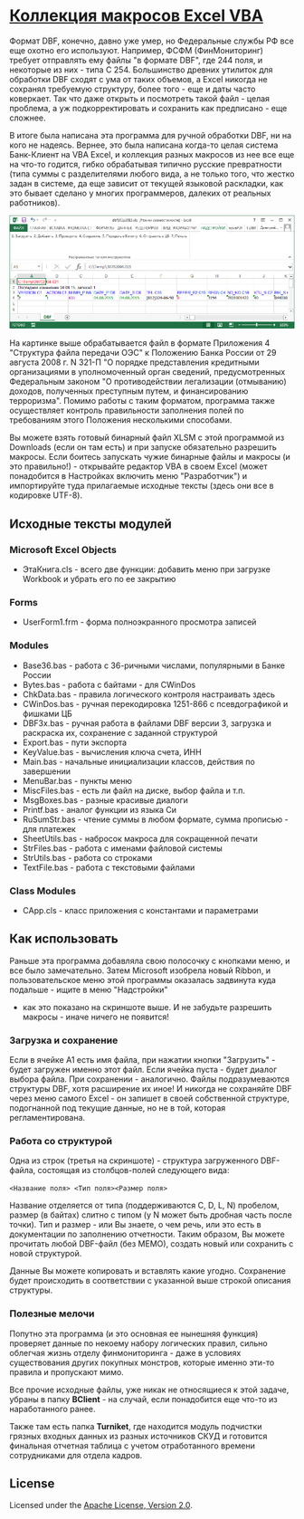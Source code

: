 # [Коллекция макросов Excel VBA](http://diev.github.io/Excel-VBA-Collection/)

Формат DBF, конечно, давно уже умер, но Федеральные службы РФ все еще охотно 
его используют. Например, ФСФМ (ФинМониторинг) требует отправлять ему файлы 
"в формате DBF", где 244 поля, и некоторые из них - типа C 254. Большинство 
древних утилиток для обработки DBF сходят с ума от таких объемов, а Excel 
никогда не сохранял требуемую структуру, более того - еще и даты часто 
коверкает. Так что даже открыть и посмотреть такой файл - целая проблема, 
а уж подкорректировать и сохранить как предписано - еще сложнее.

В итоге была написана эта программа для ручной обработки DBF, ни на кого не 
надеясь. Вернее, это была написана когда-то целая система Банк-Клиент на VBA 
Excel, и коллекция разных макросов из нее все еще на что-то годится, гибко 
обрабатывая типично русские превратности (типа суммы с разделителями любого 
вида, а не только того, что жестко задан в системе, да еще зависит от текущей 
языковой раскладки, как это бывает сделано у многих программеров, далеких от 
реальных работников).

![dbf161p2015.png](docs/images/dbf161p2015.png)

На картинке выше обрабатывается файл в формате Приложения 4 "Структура файла 
передачи ОЭС" к Положению Банка России от 29 августа 2008 г. N 321-П 
"О порядке представления кредитными организациями в уполномоченный орган 
сведений, предусмотренных Федеральным законом "О противодействии легализации 
(отмыванию) доходов, полученных преступным путем, и финансированию 
терроризма". Помимо работы с таким форматом, программа также осуществляет 
контроль правильности заполнения полей по требованиям этого Положения 
несколькими способами.

Вы можете взять готовый бинарный файл XLSM с этой программой из Downloads
(если он там есть) и при запуске обязательно разрешить макросы. Если боитесь 
запускать чужие бинарные файлы и макросы (и это правильно!) - открывайте 
редактор VBA в своем Excel (может понадобится в Настройках включить меню 
"Разработчик") и импортируйте туда прилагаемые исходные тексты (здесь они 
все в кодировке UTF-8).

## Исходные тексты модулей

### Microsoft Excel Objects

* ЭтаКнига.cls - всего две функции: добавить меню при загрузке Workbook и 
убрать его по ее закрытию

### Forms

* UserForm1.frm - форма полноэкранного просмотра записей

### Modules

* Base36.bas - работа с 36-ричными числами, популярными в Банке России
* Bytes.bas - работа с байтами - для CWinDos
* ChkData.bas - правила логического контроля настраивать здесь
* CWinDos.bas - ручная перекодировка 1251-866 с псевдографикой и фишками ЦБ
* DBF3x.bas - ручная работа в файлами DBF версии 3, загрузка и раскраска их, 
сохранение с заданной структурой
* Export.bas - пути экспорта
* KeyValue.bas - вычисления ключа счета, ИНН
* Main.bas - начальные инициализации классов, действия по завершении
* MenuBar.bas - пункты меню
* MiscFiles.bas - есть ли файл на диске, выбор файла и т.п.
* MsgBoxes.bas - разные красивые диалоги
* Printf.bas - аналог функции из языка Си
* RuSumStr.bas - чтение суммы в любом формате, сумма прописью - для платежек
* SheetUtils.bas - набросок макроса для сокращенной печати
* StrFiles.bas - работа с именами файловой системы
* StrUtils.bas - работа со строками
* TextFile.bas - работа с текстовыми файлами

### Class Modules

* CApp.cls - класс приложения с константами и параметрами

## Как использовать

Раньше эта программа добавляла свою полосочку с кнопками меню, и все было 
замечательно. Затем Microsoft изобрела новый Ribbon, и пользовательское меню 
этой программы оказалась задвинута куда подальше - ищите в меню "Надстройки"
- как это показано на скриншоте выше. И не забудьте разрешить макросы - иначе 
ничего не появится!

### Загрузка и сохранение

Если в ячейке A1 есть имя файла, при нажатии кнопки "Загрузить" - будет 
загружен именно этот файл. Если ячейка пуста - будет диалог выбора файла. 
При сохранении - аналогично. Файлы подразумеваются структуры DBF, хотя 
расширение их иное!
И никогда не сохраняйте DBF через меню самого Excel - он запишет в своей 
собственной структуре, подогнанной под текущие данные, но не в той, которая 
регламентирована.

### Работа со структурой

Одна из строк (третья на скриншоте) - структура загруженного DBF-файла, 
состоящая из столбцов-полей следующего вида:

`<Название поля> <Тип поля><Размер поля>`

Название отделяется от типа (поддерживаются C, D, L, N) пробелом, размер 
(в байтах) слитно с типом (у N может быть дробная часть после точки). 
Тип и размер - или Вы знаете, о чем речь, или это есть в документации по 
заполнению отчетности. Таким образом, Вы можете прочитать любой DBF-файл 
(без МЕМО), создать новый или сохранить с новой структурой.

Данные Вы можете копировать и вставлять какие угодно. Сохранение будет 
происходить в соответствии с указанной выше строкой описания структуры.

### Полезные мелочи ###

Попутно эта программа (и это основная ее нынешняя функция) проверяет данные 
по некоему набору логических правил, сильно облегчая жизнь отделу 
финмониторинга - даже в условиях существования других покупных монстров, 
которые именно эти-то правила и пропускают мимо.

Все прочие исходные файлы, уже никак не относящиеся к этой задаче, убраны в 
папку **BClient** - на случай, если понадобится еще что-то из наработанного 
ранее.

Также там есть папка **Turniket**, где находится модуль подчистки грязных 
входных данных из разных источников СКУД и готовится финальная отчетная 
таблица с учетом отработанного времени сотрудниками для отдела кадров.

## License

Licensed under the [Apache License, Version 2.0](LICENSE).
